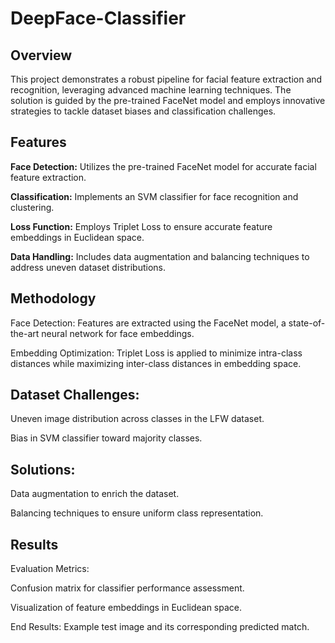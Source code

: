 # DeepFace-Classifier

## Overview

This project demonstrates a robust pipeline for facial feature extraction and recognition, leveraging advanced machine learning techniques. The solution is guided by the pre-trained FaceNet model and employs innovative strategies to tackle dataset biases and classification challenges.

## Features

**Face Detection:** Utilizes the pre-trained FaceNet model for accurate facial feature extraction.

**Classification:** Implements an SVM classifier for face recognition and clustering.

**Loss Function:** Employs Triplet Loss to ensure accurate feature embeddings in Euclidean space.

**Data Handling:** Includes data augmentation and balancing techniques to address uneven dataset distributions.

## Methodology

Face Detection: Features are extracted using the FaceNet model, a state-of-the-art neural network for face embeddings.

Embedding Optimization: Triplet Loss is applied to minimize intra-class distances while maximizing inter-class distances in embedding space.

## Dataset Challenges:

Uneven image distribution across classes in the LFW dataset.

Bias in SVM classifier toward majority classes.

## Solutions:

Data augmentation to enrich the dataset.

Balancing techniques to ensure uniform class representation.

## Results

Evaluation Metrics:

Confusion matrix for classifier performance assessment.

Visualization of feature embeddings in Euclidean space.

End Results:
Example test image and its corresponding predicted match.
